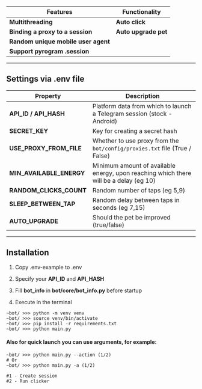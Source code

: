 | Features                            | Functionality        |   
|-------------------------------------|----------------------|
| **Multithreading**                  | **Auto click**       |
| **Binding a proxy to a session**    | **Auto upgrade pet** |
| **Random unique mobile user agent** |                      |
| **Support pyrogram .session**       |                      |
---
## Settings via .env file
| Property                 | Description                                                                           |
|--------------------------|---------------------------------------------------------------------------------------|
| **API_ID / API_HASH**    | Platform data from which to launch a Telegram session (stock - Android)               |
| **SECRET_KEY**           | Key for creating a secret hash                                                        |
| **USE_PROXY_FROM_FILE**  | Whether to use proxy from the `bot/config/proxies.txt` file (True / False)            |
| **MIN_AVAILABLE_ENERGY** | Minimum amount of available energy, upon reaching which there will be a delay (eg 10) |
| **RANDOM_CLICKS_COUNT**  | Random number of taps (eg 5,9)                                                        |
| **SLEEP_BETWEEN_TAP**    | Random delay between taps in seconds (eg 7,15)                                        |
| **AUTO_UPGRADE**         | Should the pet be improved (true/false)                                               |
---
## Installation 

1. Copy .env-example to .env
2. Specify your **API_ID** and **API_HASH**
3. Fill **bot_info** in **bot/core/bot_info.py** before startup

4. Execute in the terminal
```shell
~bot/ >>> python -m venv venv
~bot/ >>> source venv/bin/activate
~bot/ >>> pip install -r requirements.txt
~bot/ >>> python main.py
```

#### Also for quick launch you can use arguments, for example:
```shell
~bot/ >>> python main.py --action (1/2)
# Or
~bot/ >>> python main.py -a (1/2)

#1 - Create session
#2 - Run clicker
```
